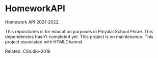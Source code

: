 # HomeworkAPI
Homework API 2021-2022.

This repositories is for education purposes in Piriyalai School Phrae.
This dependencies hasn't completed yet. This project is on maintenance.
This project associated with HTMLChannel.

Related: CStudio-2019
